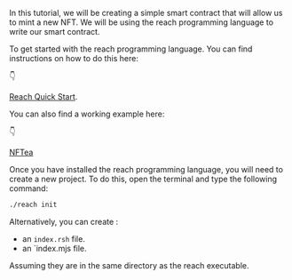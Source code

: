 In this tutorial, we will be creating a simple smart contract that will allow us to mint a new NFT. We will be using the reach programming language to write our smart contract.

To get started with the reach programming language. You can find instructions on how to do this here: 

👇

[Reach Quick Start](https://docs.nftworkshop.com/en/latest/getting-started.html).

You can also find a working example here:

👇

[NFTea](https://github.com/BMscis/reach-tutorial)


Once you have installed the  reach programming language, you will need to create a new project. To do this, open the terminal and type the following command:

```bash
./reach init
```

Alternatively, you can create :

- an `index.rsh` file.
- an `index.mjs file.

Assuming they are in the same directory as the reach executable.